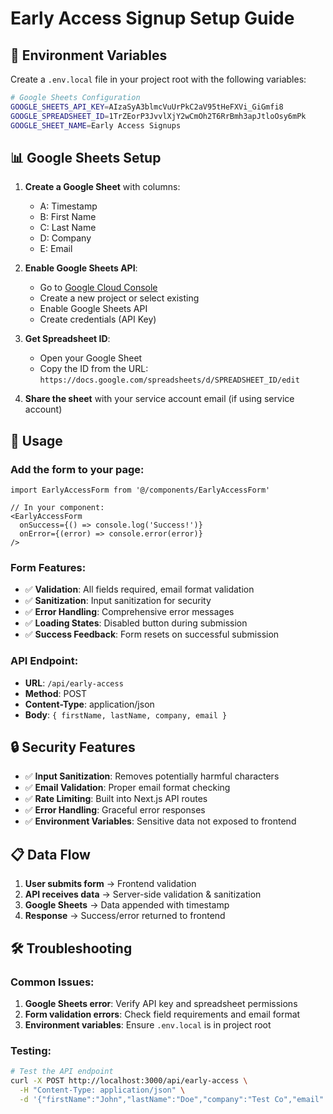 # Early Access Signup Setup Guide

## 🔧 Environment Variables

Create a `.env.local` file in your project root with the following variables:

```bash
# Google Sheets Configuration
GOOGLE_SHEETS_API_KEY=AIzaSyA3blmcVuUrPkC2aV95tHeFXVi_GiGmfi8
GOOGLE_SPREADSHEET_ID=1TrZEorP3JvvlXjY2wCmOh2T6RrBmh3apJtloOsy6mPk
GOOGLE_SHEET_NAME=Early Access Signups
```

## 📊 Google Sheets Setup

1. **Create a Google Sheet** with columns:
   - A: Timestamp
   - B: First Name
   - C: Last Name
   - D: Company
   - E: Email

2. **Enable Google Sheets API**:
   - Go to [Google Cloud Console](https://console.cloud.google.com)
   - Create a new project or select existing
   - Enable Google Sheets API
   - Create credentials (API Key)

3. **Get Spreadsheet ID**:
   - Open your Google Sheet
   - Copy the ID from the URL: `https://docs.google.com/spreadsheets/d/SPREADSHEET_ID/edit`

4. **Share the sheet** with your service account email (if using service account)

## 🚀 Usage

### Add the form to your page:

```tsx
import EarlyAccessForm from '@/components/EarlyAccessForm'

// In your component:
<EarlyAccessForm 
  onSuccess={() => console.log('Success!')}
  onError={(error) => console.error(error)}
/>
```

### Form Features:

- ✅ **Validation**: All fields required, email format validation
- ✅ **Sanitization**: Input sanitization for security
- ✅ **Error Handling**: Comprehensive error messages
- ✅ **Loading States**: Disabled button during submission
- ✅ **Success Feedback**: Form resets on successful submission

### API Endpoint:

- **URL**: `/api/early-access`
- **Method**: POST
- **Content-Type**: application/json
- **Body**: `{ firstName, lastName, company, email }`

## 🔒 Security Features

- ✅ **Input Sanitization**: Removes potentially harmful characters
- ✅ **Email Validation**: Proper email format checking
- ✅ **Rate Limiting**: Built into Next.js API routes
- ✅ **Error Handling**: Graceful error responses
- ✅ **Environment Variables**: Sensitive data not exposed to frontend

## 📋 Data Flow

1. **User submits form** → Frontend validation
2. **API receives data** → Server-side validation & sanitization
3. **Google Sheets** → Data appended with timestamp
4. **Response** → Success/error returned to frontend

## 🛠️ Troubleshooting

### Common Issues:

1. **Google Sheets error**: Verify API key and spreadsheet permissions
2. **Form validation errors**: Check field requirements and email format
3. **Environment variables**: Ensure `.env.local` is in project root

### Testing:

```bash
# Test the API endpoint
curl -X POST http://localhost:3000/api/early-access \
  -H "Content-Type: application/json" \
  -d '{"firstName":"John","lastName":"Doe","company":"Test Co","email":"test@example.com"}'
``` 